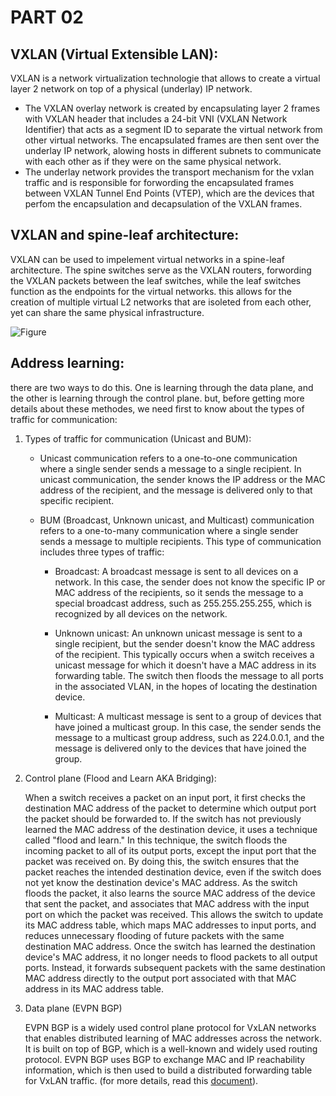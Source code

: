 # PART 02

## VXLAN (Virtual Extensible LAN):

VXLAN is a network virtualization technologie that allows to create a virtual layer 2 network on top of a physical (underlay) IP network.
- The VXLAN overlay network is created by encapsulating layer 2 frames with VXLAN header that includes a 24-bit VNI (VXLAN Network Identifier) that acts as a segment ID to separate the virtual network from other virtual networks. The encapsulated frames are then sent over the underlay IP network, alowing hosts in different subnets to communicate with each other as if they were on the same physical network.
- The underlay network provides the transport mechanism  for the vxlan traffic and is responsible for forwording the encapsulated frames between VXLAN Tunnel End Points (VTEP), which are the devices that perfom the encapsulation and decapsulation of the VXLAN frames.

## VXLAN and spine-leaf architecture:
VXLAN can be used to impelement virtual networks in a spine-leaf architecture. The spine switches serve as the VXLAN routers, forwording the VXLAN packets between the leaf switches, while the leaf switches function as the endpoints for the virtual networks. this allows for the creation of multiple virtual L2 networks that are isoleted from each other, yet can share the same physical infrastructure.

![Figure](Spine-leaf.png)

## Address learning:
there are two ways to do this. One is learning through the data plane, and the other is learning through the control plane. but, before getting more details about these methodes, we need first to know about the types of traffic for communication: 
1. Types of traffic for communication (Unicast and BUM):

    - Unicast communication refers to a one-to-one communication where a single sender sends a message to a single recipient. In unicast communication, the sender knows the IP address or the MAC address of the recipient, and the message is delivered only to that specific recipient.

    - BUM (Broadcast, Unknown unicast, and Multicast) communication refers to a one-to-many communication where a single sender sends a message to multiple recipients. This type of communication includes three types of traffic:

        * Broadcast: A broadcast message is sent to all devices on a network. In this case, the sender does not know the specific IP or MAC address of the recipients, so it sends the message to a special broadcast address, such as 255.255.255.255, which is recognized by all devices on the network.

        * Unknown unicast: An unknown unicast message is sent to a single recipient, but the sender doesn't know the MAC address of the recipient. This typically occurs when a switch receives a unicast message for which it doesn't have a MAC address in its forwarding table. The switch then floods the message to all ports in the associated VLAN, in the hopes of locating the destination device.

        * Multicast: A multicast message is sent to a group of devices that have joined a multicast group. In this case, the sender sends the message to a multicast group address, such as 224.0.0.1, and the message is delivered only to the devices that have joined the group.

2. Control plane (Flood and Learn AKA Bridging):

    When a switch receives a packet on an input port, it first checks the destination MAC address of the packet to determine which output port the packet should be forwarded to. If the switch has not previously learned the MAC address of the destination device, it uses a technique called "flood and learn."
    In this technique, the switch floods the incoming packet to all of its output ports, except the input port that the packet was received on. By doing this, the switch ensures that the packet reaches the intended destination device, even if the switch does not yet know the destination device's MAC address.
    As the switch floods the packet, it also learns the source MAC address of the device that sent the packet, and associates that MAC address with the input port on which the packet was received. This allows the switch to update its MAC address table, which maps MAC addresses to input ports, and reduces unnecessary flooding of future packets with the same destination MAC address.
    Once the switch has learned the destination device's MAC address, it no longer needs to flood packets to all output ports. Instead, it forwards subsequent packets with the same destination MAC address directly to the output port associated with that MAC address in its MAC address table.

3. Data plane (EVPN BGP)

    EVPN BGP is a widely used control plane protocol for VxLAN networks that enables distributed learning of MAC addresses across the network. It is built on top of BGP, which is a well-known and widely used routing protocol. EVPN BGP uses BGP to exchange MAC and IP reachability information, which is then used to build a distributed forwarding table for VxLAN traffic. (for more details, read this [document](#)).